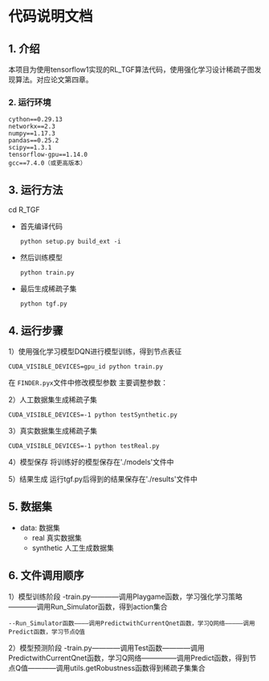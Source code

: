 # 代码说明文档

## 1. 介绍
本项目为使用tensorflow1实现的RL_TGF算法代码，使用强化学习设计稀疏子图发现算法。对应论文第四章。


### 2. 运行环境

```
cython==0.29.13 
networkx==2.3 
numpy==1.17.3 
pandas==0.25.2 
scipy==1.3.1 
tensorflow-gpu==1.14.0 
gcc==7.4.0（或更高版本）
```


## 3. 运行方法
cd R_TGF
  - 首先编译代码
    ```
    python setup.py build_ext -i
    ```
  - 然后训练模型
    ```
    python train.py
    ```
  - 最后生成稀疏子集
    ```
    python tgf.py
    ```


## 4. 运行步骤
1）使用强化学习模型DQN进行模型训练，得到节点表征
```
CUDA_VISIBLE_DEVICES=gpu_id python train.py
```
在 `FINDER.pyx`文件中修改模型参数
主要调整参数：

2）人工数据集生成稀疏子集
```
CUDA_VISIBLE_DEVICES=-1 python testSynthetic.py 
```


3）真实数据集生成稀疏子集
```
CUDA_VISIBLE_DEVICES=-1 python testReal.py 
```

4）模型保存
将训练好的模型保存在'./models'文件中


5）结果生成
运行tgf.py后得到的结果保存在'./results'文件中

## 5. 数据集
- data: 数据集
  - real 真实数据集
  - synthetic 人工生成数据集

## 6. 文件调用顺序
  1）模型训练阶段
  -train.py————调用Playgame函数，学习强化学习策略————调用Run_Simulator函数，得到action集合

    --Run_Simulator函数————调用PredictwithCurrentQnet函数，学习Q网络—————调用Predict函数，学习节点Q值

  2）模型预测阶段
  -train.py————调用Test函数————调用PredictwithCurrentQnet函数，学习Q网络—————调用Predict函数，得到节点Q值————调用utils.getRobustness函数得到稀疏子集集合

